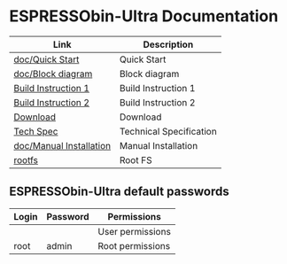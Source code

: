 # ESPRESSObin-Ultra Documentation

| Link                                                                             | Description             |
|----------------------------------------------------------------------------------|-------------------------|
| [doc/Quick Start](doc/ESPRESSObin-ULTRA-Quick-Start-Guide-R04-Nov-09-2021.pdf)     | Quick Start             |
| [doc/Block diagram](doc/ESPRESSOBin-Ultra-V1_-Block-diagram_.pdf)                | Block diagram           |
| [Build Instruction 1](http://espressobin.net/espressobin-ultra-build-instruction/) | Build Instruction 1      |
| [Build Instruction 2](doc/ESPRESSObin-Ultra-Build-Instruction.pdf)               | Build Instruction 2     |
| [Download](https://globalscaletechnologies.com/gti-downloads/)                   | Download                |
| [Tech Spec](http://espressobin.net/tech-spec/)                                   | Technical Specification |
| [doc/Manual Installation](doc/Installation.md)                                   | Manual Installation     |
| [rootfs](https://fluenceenergy.sharepoint.com/:u:/r/sites/nextgen/Shared%20Documents/Controls%20HW%20and%20SW/NextGen%20Controller%20Workstream/Vendor%20Info/Global%20Scale/EXPRESSOBin-Ultra/Images/rootfs.zip?csf=1&web=1&e=b7dxGr)                                   | Root FS     |


## ESPRESSObin-Ultra default passwords

| Login	| Password	| Permissions      |
|-------|-----------|------------------|
|      	|           | User permissions |
| root  | admin   	| Root permissions |

